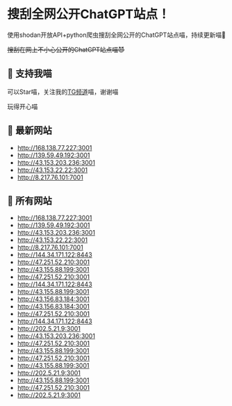# 搜刮全网公开ChatGPT站点！

使用shodan开放API+python爬虫搜刮全网公开的ChatGPT站点喵，持续更新喵🥳

~~搜刮在网上不小心公开的ChatGPT站点喵😈~~

## 🚀 支持我喵

可以Star喵，关注我的[TG频道](https://t.me/puddin_share)喵，谢谢喵

玩得开心喵

## 📖 最新网站

- http://168.138.77.227:3001
- http://139.59.49.192:3001
- http://43.153.203.236:3001
- http://43.153.22.22:3001
- http://8.217.76.101:7001


## 📖 所有网站

- http://168.138.77.227:3001
- http://139.59.49.192:3001
- http://43.153.203.236:3001
- http://43.153.22.22:3001
- http://8.217.76.101:7001
- http://144.34.171.122:8443
- http://47.251.52.210:3001
- http://43.155.88.199:3001
- http://47.251.52.210:3001
- http://144.34.171.122:8443
- http://43.155.88.199:3001
- http://43.156.83.184:3001
- http://43.156.83.184:3001
- http://47.251.52.210:3001
- http://144.34.171.122:8443
- http://202.5.21.9:3001
- http://43.153.203.236:3001
- http://47.251.52.210:3001
- http://43.155.88.199:3001
- http://47.251.52.210:3001
- http://43.155.88.199:3001
- http://202.5.21.9:3001
- http://43.155.88.199:3001
- http://47.251.52.210:3001
- http://202.5.21.9:3001


